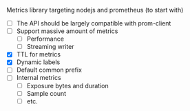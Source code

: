 Metrics library targeting nodejs and prometheus (to start with)

- [ ] The API should be largely compatible with prom-client
- [ ] Support massive amount of metrics
    - [ ] Performance
    - [ ] Streaming writer
- [x] TTL for metrics
- [x] Dynamic labels
- [ ] Default common prefix
- [ ] Internal metrics
    - [ ] Exposure bytes and duration
    - [ ] Sample count
    - [ ] etc.
